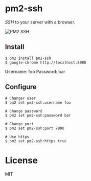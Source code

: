 
# pm2-ssh

*SSH* to your server with a browser.

![PM2 SSH](https://github.com/pm2-hive/pm2-ssg/raw/master/preview.png)

## Install

```
$ pm2 install pm2-ssh
$ google-chrome http://localhost:8080
```

Username: foo
Password: bar

## Configure

```
# Changer user
$ pm2 set pm2-ssh:username foo

# Change password
$ pm2 set pm2-ssh:password bar

# Change port
$ pm2 set pm2-ssh:port 7890

# Use https
$ pm2 set pm2-ssh:https true
```

# License

MIT
